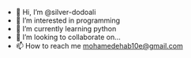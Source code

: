 - 👋 Hi, I’m @silver-dodoali
- 👀 I’m interested in programming
- 🌱 I’m currently learning python
- 💞️ I’m looking to collaborate on...
- 📫 How to reach me mohamedehab10e@gmail.com

<!---
silver-dodoali/silver-dodoali is a ✨ special ✨ repository because its `README.md` (this file) appears on your GitHub profile.
You can click the Preview link to take a look at your changes.
--->
